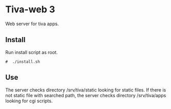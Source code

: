 # Tiva-web 3

Web server for tiva apps.

## Install

Run install script as root.

	#  ./install.sh

## Use

The server checks directory /srv/tiva/static looking for static files. If
there is not static file with searched path, the server checks directory
/srv/tiva/apps looking for cgi scripts.
